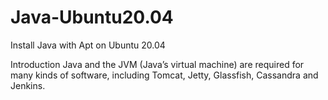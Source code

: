 # Java-Ubuntu20.04

Install Java with Apt on Ubuntu 20.04

Introduction
Java and the JVM (Java’s virtual machine) are required for many kinds of software, including Tomcat, Jetty, Glassfish, Cassandra and Jenkins.
